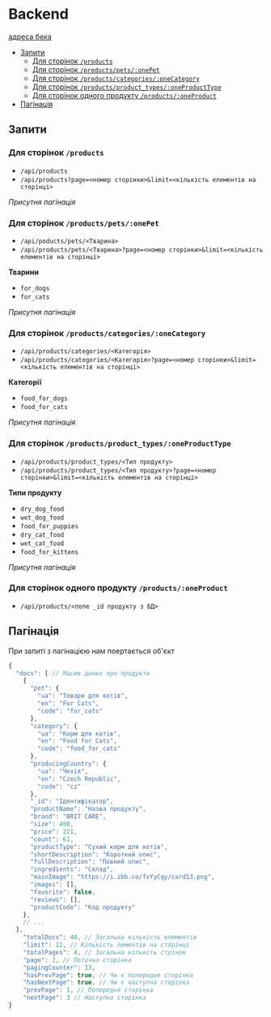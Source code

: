 # Backend

[адреса бека](https://paws-and-claws-store-backend.onrender.com/)

- [Запити](#запити)
  - [Для сторінок `/products`](#для-сторінок-products)
  - [Для сторінок `/products/pets/:onePet`](#для-сторінок-productspetsonepet)
  - [Для сторінок `/products/categories/:oneCategory`](#для-сторінок-productscategoriesonecategory)
  - [Для сторінок `/products/product_types/:oneProductType`](#для-сторінок-productsproduct_typesoneproducttype)
  - [Для сторінок одного продукту `/products/:oneProduct`](#для-сторінок-одного-продукту-productsoneproduct)
- [Пагінація](#пагінація)

## Запити

### Для сторінок `/products`

- `/api/products`
- `/api/products?page=<номер сторінки>&limit=<кількість елементів на сторінці>`

_Присутня пагінація_

### Для сторінок `/products/pets/:onePet`

- `/api/poducts/pets/<Тварина>`
- `/api/products/pets/<Тварина>?page=<номер сторінки>&limit=<кількість елементів на сторінці>`

**Тварини**

- `for_dogs`
- `for_cats`

_Присутня пагінація_

### Для сторінок `/products/categories/:oneCategory`

- `/api/products/categories/<Категорія>`
- `/api/products/categories/<Категорія>?page=<номер сторінки>&limit=<кількість елементів на сторінці>`

**Категорії**

- `food_for_dogs`
- `food_for_cats`

_Присутня пагінація_

### Для сторінок `/products/product_types/:oneProductType`

- `/api/products/product_types/<Тип продукту>`
- `/api/products/product_types/<Тип продукту>?page=<номер сторінки>&limit=<кількість елементів на сторінці>`

**Типи продукту**

- `dry_dog_food`
- `wet_dog_food`
- `food_for_puppies`
- `dry_cat_food`
- `wet_cat_food`
- `food_for_kittens`

_Присутня пагінація_

### Для сторінок одного продукту `/products/:oneProduct`

- `/api/products/<поле _id продукту з БД>`

## Пагінація

При запиті з пагінацією нам поертається об'єкт

```javascript
{
  "docs": [ // Масив даних про продукти
    {
      "pet": {
        "ua": "Товари для котів",
        "en": "For Cats",
        "code": "for_cats"
      },
      "category": {
        "ua": "Корм для котів",
        "en": "Food for Cats",
        "code": "food_for_cats"
      },
      "producingCountry": {
        "ua": "Чехія",
        "en": "Czech Republic",
        "code": "cz"
      },
      "_id": "Ідентифікатор",
      "productName": "Назва продукту",
      "brand": "BRIT CARE",
      "size": 400,
      "price": 221,
      "count": 61,
      "productType": "Сухий корм для котів",
      "shortDescription": "Короткий опис",
      "fullDescription": "Повний опис",
      "ingredients": "Склад",
      "mainImage": "https://i.ibb.co/fxYyCqy/card13.png",
      "images": [],
      "favorite": false,
      "reviews": [],
      "productCode": "Код продукту"
    },
    // ...
  ],
    "totalDocs": 40, // Загальна кількість елементів
    "limit": 12, // Кількість лементів на сторінці
    "totalPages": 4, // Загальна кільксть стрінок
    "page": 2, // Поточна сторінка
    "pagingCounter": 13,
    "hasPrevPage": true, // Чи є попередня сторінка
    "hasNextPage": true, // Чи є наступна сторінка
    "prevPage": 1, // Попередня сторінка
    "nextPage": 3 // Наступна сторінка
}
```
